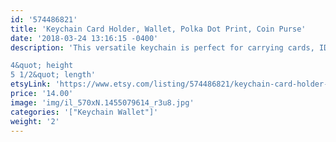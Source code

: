 ```yaml
---
id: '574486821'
title: 'Keychain Card Holder, Wallet, Polka Dot Print, Coin Purse'
date: '2018-03-24 13:16:15 -0400'
description: 'This versatile keychain is perfect for carrying cards, ID&#39;s and money while conveniently keeping your keys attached. Available in many super cute prints. Cotton interior and exterior. Durable and lightweight.

4&quot; height
5 1/2&quot; length'
etsyLink: 'https://www.etsy.com/listing/574486821/keychain-card-holder-wallet-polka-dot?utm_source=synctostaticsite&utm_medium=api&utm_campaign=api'
price: '14.00'
image: 'img/il_570xN.1455079614_r3u8.jpg'
categories: '["Keychain Wallet"]'
weight: '2'
---
```

